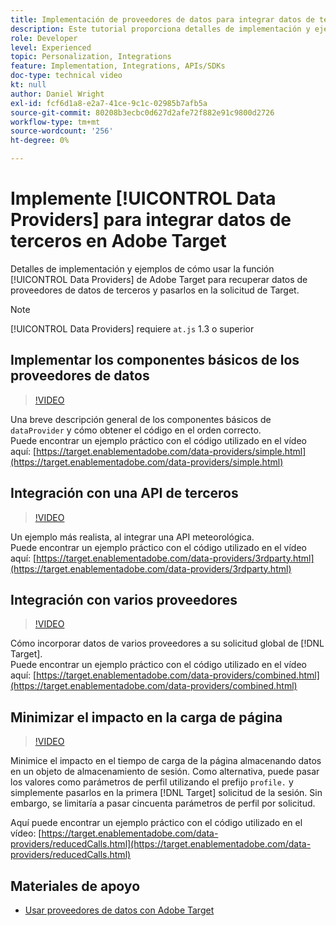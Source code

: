 ```yaml
---
title: Implementación de proveedores de datos para integrar datos de terceros
description: Este tutorial proporciona detalles de implementación y ejemplos de cómo utilizar la función Proveedores de datos de Adobe Target para recuperar datos de proveedores de datos de terceros y pasarlos en la solicitud de Target.
role: Developer
level: Experienced
topic: Personalization, Integrations
feature: Implementation, Integrations, APIs/SDKs
doc-type: technical video
kt: null
author: Daniel Wright
exl-id: fcf6d1a8-e2a7-41ce-9c1c-02985b7afb5a
source-git-commit: 80208b3ecbc0d627d2afe72f882e91c9800d2726
workflow-type: tm+mt
source-wordcount: '256'
ht-degree: 0%

---
```


# Implemente [!UICONTROL Data Providers] para integrar datos de terceros en Adobe Target

Detalles de implementación y ejemplos de cómo usar la función [!UICONTROL Data Providers] de Adobe Target para recuperar datos de proveedores de datos de terceros y pasarlos en la solicitud de Target.

>[!NOTE]
>
>[!UICONTROL Data Providers] requiere `at.js` 1.3 o superior

## Implementar los componentes básicos de los proveedores de datos

>[!VIDEO](https://video.tv.adobe.com/v/34016/?quality=12&captions=spa)

Una breve descripción general de los componentes básicos de `dataProvider` y cómo obtener el código en el orden correcto.\
Puede encontrar un ejemplo práctico con el código utilizado en el vídeo aquí:
[https://target.enablementadobe.com/data-providers/simple.html](https://target.enablementadobe.com/data-providers/simple.html)

## Integración con una API de terceros

>[!VIDEO](https://video.tv.adobe.com/v/33687?captions=spa)

Un ejemplo más realista, al integrar una API meteorológica.\
Puede encontrar un ejemplo práctico con el código utilizado en el vídeo aquí:
[https://target.enablementadobe.com/data-providers/3rdparty.html](https://target.enablementadobe.com/data-providers/3rdparty.html)

## Integración con varios proveedores

>[!VIDEO](https://video.tv.adobe.com/v/36783?captions=spa)

Cómo incorporar datos de varios proveedores a su solicitud global de [!DNL Target].\
Puede encontrar un ejemplo práctico con el código utilizado en el vídeo aquí:
[https://target.enablementadobe.com/data-providers/combined.html](https://target.enablementadobe.com/data-providers/combined.html)

## Minimizar el impacto en la carga de página

>[!VIDEO](https://video.tv.adobe.com/v/36784?captions=spa)

Minimice el impacto en el tiempo de carga de la página almacenando datos en un objeto de almacenamiento de sesión. Como alternativa, puede pasar los valores como parámetros de perfil utilizando el prefijo `profile.` y simplemente pasarlos en la primera [!DNL Target] solicitud de la sesión. Sin embargo, se limitaría a pasar cincuenta parámetros de perfil por solicitud.

Aquí puede encontrar un ejemplo práctico con el código utilizado en el vídeo: [https://target.enablementadobe.com/data-providers/reducedCalls.html](https://target.enablementadobe.com/data-providers/reducedCalls.html)

## Materiales de apoyo

* [Usar proveedores de datos con Adobe Target](use-data-providers-to-integrate-third-party-data.md)
